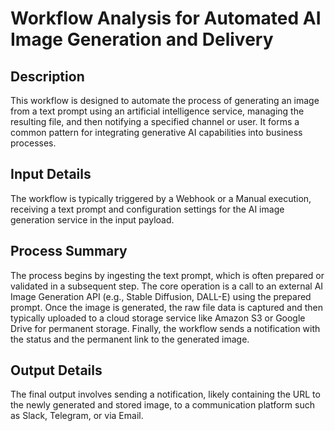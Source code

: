 # Workflow Analysis for Automated AI Image Generation and Delivery

## Description
This workflow is designed to automate the process of generating an image from a text prompt using an artificial intelligence service, managing the resulting file, and then notifying a specified channel or user. It forms a common pattern for integrating generative AI capabilities into business processes.

## Input Details
The workflow is typically triggered by a Webhook or a Manual execution, receiving a text prompt and configuration settings for the AI image generation service in the input payload.

## Process Summary
The process begins by ingesting the text prompt, which is often prepared or validated in a subsequent step. The core operation is a call to an external AI Image Generation API (e.g., Stable Diffusion, DALL-E) using the prepared prompt. Once the image is generated, the raw file data is captured and then typically uploaded to a cloud storage service like Amazon S3 or Google Drive for permanent storage. Finally, the workflow sends a notification with the status and the permanent link to the generated image.

## Output Details
The final output involves sending a notification, likely containing the URL to the newly generated and stored image, to a communication platform such as Slack, Telegram, or via Email.
